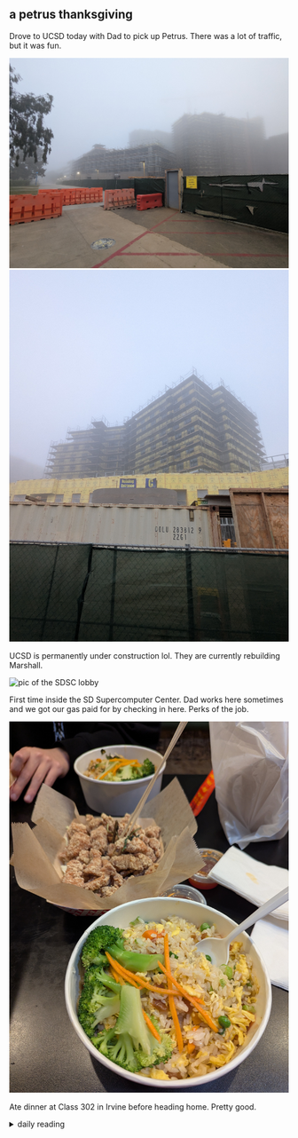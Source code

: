 ## a petrus thanksgiving

Drove to UCSD today with Dad to pick up Petrus. There was a lot of traffic, but it was fun.

![first pic of UCSD under construction](/images/2024/11/2024-11-27-a-petrus-thanksgiving/ucsd-construction-1.jpg)
![second pic of UCSD under construction](/images/2024/11/2024-11-27-a-petrus-thanksgiving/ucsd-construction-2.jpg)

UCSD is permanently under construction lol. They are currently rebuilding Marshall.

![pic of the SDSC lobby](/images/2024/11/2024-11-27-a-petrus-thanksgiving/sdsc.jpg)

First time inside the SD Supercomputer Center. Dad works here sometimes and we got our gas paid for by checking in here. Perks of the job.

![pic of food from Class 302](/images/2024/11/2024-11-27-a-petrus-thanksgiving/class302.jpg)

Ate dinner at Class 302 in Irvine before heading home. Pretty good.

<details markdown="1">
<summary>daily reading</summary>

| {{ page.date | date: date_format }} |
| :-------------: |
| [Deut. 1; Ps. 81-82; Isa. 29; 3 John 1](https://blog.swang.cloud/2024/12/03/Bible-year-1/) |
| [WCF 1; WLC 1-6; WSC 1-3](https://blog.swang.cloud/2024/11/27/westminster-month-1/) |

</details>